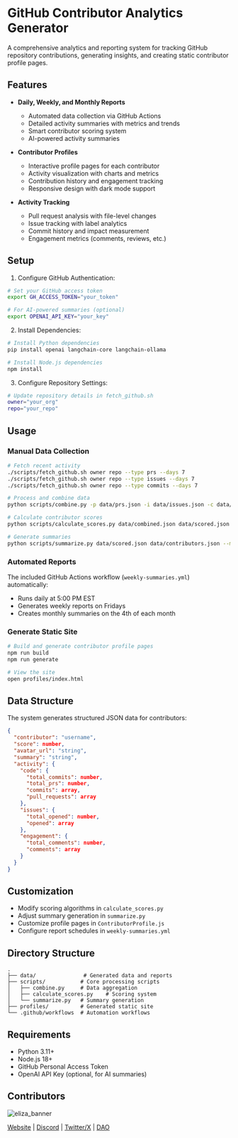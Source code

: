 # GitHub Contributor Analytics Generator

A comprehensive analytics and reporting system for tracking GitHub repository contributions, generating insights, and creating static contributor profile pages.

## Features

- **Daily, Weekly, and Monthly Reports**
  - Automated data collection via GitHub Actions
  - Detailed activity summaries with metrics and trends
  - Smart contributor scoring system
  - AI-powered activity summaries

- **Contributor Profiles**
  - Interactive profile pages for each contributor
  - Activity visualization with charts and metrics
  - Contribution history and engagement tracking
  - Responsive design with dark mode support

- **Activity Tracking**
  - Pull request analysis with file-level changes
  - Issue tracking with label analytics
  - Commit history and impact measurement
  - Engagement metrics (comments, reviews, etc.)

## Setup

1. Configure GitHub Authentication:
```bash
# Set your GitHub access token
export GH_ACCESS_TOKEN="your_token"

# For AI-powered summaries (optional)
export OPENAI_API_KEY="your_key"
```

2. Install Dependencies:
```bash
# Install Python dependencies
pip install openai langchain-core langchain-ollama

# Install Node.js dependencies
npm install
```

3. Configure Repository Settings:
```bash
# Update repository details in fetch_github.sh
owner="your_org"
repo="your_repo"
```

## Usage

### Manual Data Collection

```bash
# Fetch recent activity
./scripts/fetch_github.sh owner repo --type prs --days 7
./scripts/fetch_github.sh owner repo --type issues --days 7
./scripts/fetch_github.sh owner repo --type commits --days 7

# Process and combine data
python scripts/combine.py -p data/prs.json -i data/issues.json -c data/commits.json -o data/combined.json

# Calculate contributor scores
python scripts/calculate_scores.py data/combined.json data/scored.json

# Generate summaries
python scripts/summarize.py data/scored.json data/contributors.json --model openai
```

### Automated Reports

The included GitHub Actions workflow (`weekly-summaries.yml`) automatically:
- Runs daily at 5:00 PM EST
- Generates weekly reports on Fridays
- Creates monthly summaries on the 4th of each month

### Generate Static Site

```bash
# Build and generate contributor profile pages
npm run build
npm run generate

# View the site
open profiles/index.html
```

## Data Structure

The system generates structured JSON data for contributors:

```json
{
  "contributor": "username",
  "score": number,
  "avatar_url": "string",
  "summary": "string",
  "activity": {
    "code": {
      "total_commits": number,
      "total_prs": number,
      "commits": array,
      "pull_requests": array
    },
    "issues": {
      "total_opened": number,
      "opened": array
    },
    "engagement": {
      "total_comments": number,
      "comments": array
    }
  }
}
```

## Customization

- Modify scoring algorithms in `calculate_scores.py`
- Adjust summary generation in `summarize.py`
- Customize profile pages in `ContributorProfile.js`
- Configure report schedules in `weekly-summaries.yml`

## Directory Structure

```
.
├── data/               # Generated data and reports
├── scripts/           # Core processing scripts
│   ├── combine.py     # Data aggregation
│   ├── calculate_scores.py    # Scoring system
│   └── summarize.py   # Summary generation
├── profiles/          # Generated static site
└── .github/workflows  # Automation workflows
```

## Requirements

- Python 3.11+
- Node.js 18+
- GitHub Personal Access Token
- OpenAI API Key (optional, for AI summaries)

## Contributors

![eliza_banner](https://github.com/user-attachments/assets/e8784793-c4d3-4d59-bba9-6d47885abe63)

[Website](https://elizaos.ai/) | [Discord](https://discord.gg/ai16z) | [Twitter/X](https://x.com/ai16zdao) | [DAO](https://www.daos.fun/HeLp6NuQkmYB4pYWo2zYs22mESHXPQYzXbB8n4V98jwC)

